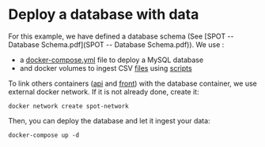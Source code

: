 # Deploy a database with data
For this example, we have defined a database schema (See [SPOT -- Database Schema.pdf](SPOT -- Database Schema.pdf)).
We use :
- a [docker-compose.yml](docker-compose.yml) file to deploy a MySQL database 
- and docker volumes to ingest CSV [files](files/) using [scripts](scripts/) 

To link others containers ([api](../api/) and [front](../front/)) with the database container, we use external docker network. If it is not already done, create it:
```terminal
docker network create spot-network
```
Then, you can deploy the database and let it ingest your data:
```terminal
docker-compose up -d
```
